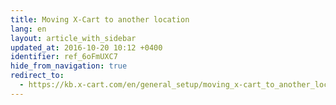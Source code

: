 ```yaml
---
title: Moving X-Cart to another location
lang: en
layout: article_with_sidebar
updated_at: 2016-10-20 10:12 +0400
identifier: ref_6oFmUXC7
hide_from_navigation: true
redirect_to:
  - https://kb.x-cart.com/en/general_setup/moving_x-cart_to_another_location.html
---
```



